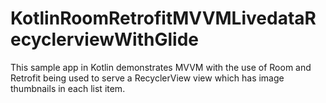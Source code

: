 # KotlinRoomRetrofitMVVMLivedataRecyclerviewWithGlide
This sample app in Kotlin demonstrates MVVM with the use of Room and Retrofit being used to serve a RecyclerView view which has image thumbnails in each list item.
